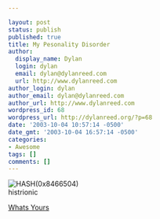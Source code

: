 ```yaml
---

layout: post
status: publish
published: true
title: My Pesonality Disorder
author:
  display_name: Dylan
  login: dylan
  email: dylan@dylanreed.com
  url: http://www.dylanreed.com
author_login: dylan
author_email: dylan@dylanreed.com
author_url: http://www.dylanreed.com
wordpress_id: 68
wordpress_url: http://dylanreed.org/?p=68
date: '2003-10-04 10:57:14 -0500'
date_gmt: '2003-10-04 16:57:14 -0500'
categories:
- Awesome
tags: []
comments: []
---
```


![HASH(0x8466504)][1]  
histrionic  
  
  


   [1]: http://images.quizilla.com/1033888784_wfluffhist.jpg

[Whats Yours][2]

   [2]: http://quizilla.com/popular.html

